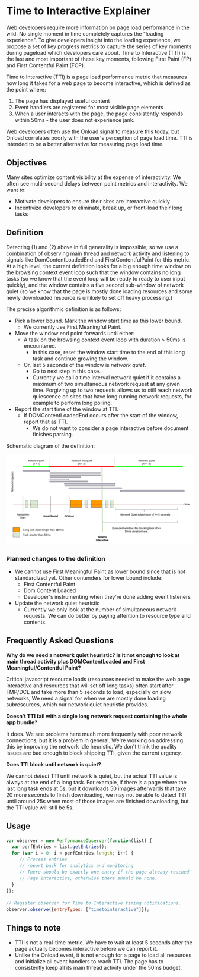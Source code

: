 Time to Interactive Explainer
============================

Web developers require more information on page load performance in the wild. No single moment in time completely captures the "loading experience". To give developers insight into the loading experience, we propose a set of key progress metrics to capture the series of key moments during pageload which developers care about. Time to Interactive (TTI) is the last and most important of these key moments, following First Paint (FP) and First Contentful Paint (FCP).

Time to Interactive (TTI) is a page load performance metric that measures how long it takes for a web page to become interactive, which is defined as the point where: 



1.  The page has displayed useful content
1.  Event handlers are registered for most visible page elements
1.  When a user interacts with the page, the page consistently responds within 50ms - the user does not experience jank.

Web developers often use the Onload signal to measure this today, but Onload correlates poorly with the user's perception of page load time. TTI is intended to be a better alternative for measuring page load time.


## Objectives

Many sites optimize content visibility at the expense of interactivity. We often see multi-second delays between paint metrics and interactivity. We want to:



*   Motivate developers to ensure their sites are interactive quickly
*   Incentivize developers to eliminate, break up, or front-load their long tasks


## Definition

Detecting (1) and (2) above in full generality is impossible, so we use a combination of observing main thread and network activity and listening to signals like DomContentLoadedEnd and FirstContentfulPaint for this metric. At a high level, the current definition looks for a big enough time window on the browsing context event loop such that the window contains no long tasks (so we know that the event loop will be ready to ready to user input quickly), and the window contains a five second sub-window of network quiet (so we know that the page is mostly done loading resources and some newly downloaded resource is unlikely to set off heavy processing.) 

The precise algorithmic definition is as follows:



*   Pick a lower bound. Mark the window start time as this lower bound.
    *   We currently use First Meaningful Paint. 
*   Move the window end point forwards until either:
    *   A task on the browsing context event loop with duration > 50ms is encountered.
        *   In this case, reset the window start time to the end of this long task and continue growing the window.
    *   Or, last 5 seconds of the window is _network quiet_.
        *   Go to next step in this case.
        *   Currently we call a time interval network quiet if it contains a maximum of two simultaneous network request at any given time. Forgiving up to two requests allows us to still reach network quiescence on sites that have long running network requests, for example to perform long polling.
*   Report the start time of the window at TTI.
    *   If DOMContentLoadedEnd occurs after the start of the window, report that as TTI.
        *   We do not want to consider a page interactive before document finishes parsing. 

Schematic diagram of the definition: 

![TTI Diagram](tti-diagram.png)


### Planned changes to the definition



*   We cannot use First Meaningful Paint as lower bound since that is not standardized yet. Other contenders for lower bound include:
    *   First Contentful Paint
    *   Dom Content Loaded
    *   Developer's instrumenting when they're done adding event listeners
*   Update the network quiet heuristic
    *   Currently we only look at the number of simultaneous network requests. We can do better by paying attention to resource type and contents.


## Frequently Asked Questions



**Why do we need a network quiet heuristic? Is it not enough to look at main thread activity plus DOMContentLoaded and First Meaningful/Contentful Paint?**


Critical javascript resource loads (resources needed to make the web page interactive and resources that will set off long tasks) often start after FMP/DCL and take more than 5 seconds to load, especially on slow networks,  We need a signal for when we are mostly done loading subresources, which our network quiet heuristic provides.




**Doesn't TTI fail with a single long network request containing the whole app bundle?**

It does. We see problems here much more frequently with poor network connections, but it is a problem in general. We're working on addressing this by improving the network idle heuristic. We don't think the quality issues are bad enough to block shipping TTI, given the current urgency. 

**Does TTI block until network is quiet?**

We cannot _detect_ TTI until network is quiet, but the actual TTI value is always at the end of a long task. For example, if there is a page where the last long task ends at 5s, but it downloads 50 images afterwards that take 20 more seconds to finish downloading, we may not be able to detect TTI until around 25s when most of those images are finished downloading, but the TTI value will still be 5s. 



## Usage


```javascript
var observer = new PerformanceObserver(function(list) {
  var perfEntries = list.getEntries();
  for (var i = 0; i < perfEntries.length; i++) {
     // Process entries
     // report back for analytics and monitoring
     // There should be exactly one entry if the page already reached
     // Page Interactive, otherwise there should be none.
  }
});

// Register observer for Time to Interactive timing notifications.
observer.observe({entryTypes: ["timetointeractive"]});
```



## Things to note



*   TTI is not a real-time metric. We have to wait at least 5 seconds after the page actually becomes interactive before we can report it.
*   Unlike the Onload event, it is not enough for a page to load all resources and initialize all event handlers to reach TTI. The page has to consistently keep all its main thread activity under the 50ms budget. 
